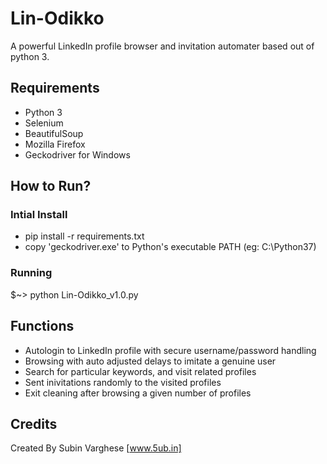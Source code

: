 # Lin-Odikko

A powerful LinkedIn profile browser and invitation automater based out of python 3.

## Requirements
- Python 3
- Selenium
- BeautifulSoup
- Mozilla Firefox
- Geckodriver for Windows

## How to Run?
### Intial Install
- pip install -r requirements.txt
- copy 'geckodriver.exe' to Python's executable PATH (eg: C:\Python37\)
### Running
$~> python Lin-Odikko_v1.0.py

## Functions
- Autologin to LinkedIn profile with secure username/password handling
- Browsing with auto adjusted delays to imitate a genuine user
- Search for particular keywords, and visit related profiles
- Sent inivitations randomly to the visited profiles
- Exit cleaning after browsing a given number of profiles

## Credits
Created By Subin Varghese [www.5ub.in]
